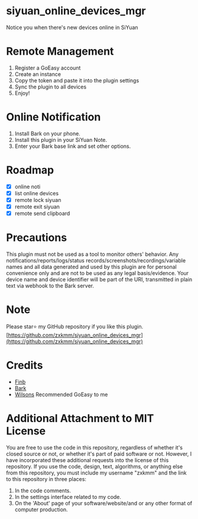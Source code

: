 # siyuan_online_devices_mgr
Notice you when there's new devices online in SiYuan

# Remote Management
1. Register a GoEasy account
2. Create an instance
3. Copy the token and paste it into the plugin settings
4. Sync the plugin to all devices
5. Enjoy!

# Online Notification
1. Install Bark on your phone.
2. Install this plugin in your SiYuan Note.
3. Enter your Bark base link and set other options.


# Roadmap
* [x] online noti
* [x] list online devices
* [x] remote lock siyuan
* [x] remote exit siyuan
* [x] remote send clipboard

# Precautions
This plugin must not be used as a tool to monitor others' behavior.
Any notifications/reports/logs/status records/screenshots/recordings/variable names and all data generated and used by this plugin are for personal convenience only and are not to be used as any legal basis/evidence.
Your device name and device identifier will be part of the URI, transmitted in plain text via webhook to the Bark server.


# Note
Please star⭐ my GitHub repository if you like this plugin. [https://github.com/zxkmm/siyuan_online_devices_mgr](https://github.com/zxkmm/siyuan_online_devices_mgr)

# Credits
- [Finb](https://github.com/Finb)
- [Bark](https://github.com/Finb/Bark)
- [Wilsons](https://ld246.com/member/wilsons) Recommended GoEasy to me


# Additional Attachment to MIT License

You are free to use the code in this repository, regardless of whether it's closed source or not, or whether it's part of paid software or not. However, I have incorporated these additional requests into the license of this repository. If you use the code, design, text, algorithms, or anything else from this repository, you must include my username "zxkmm" and the link to this repository in three places:

1. In the code comments.
2. In the settings interface related to my code.
3. On the 'About' page of your software/website/and or any other format of computer production.
